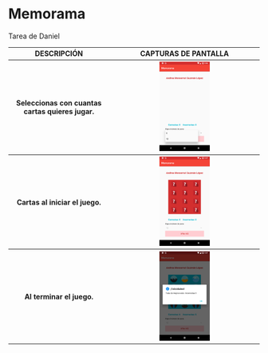 # Memorama
Tarea de Daniel
<html>

  <table>
    <thead>
      <tr>
        <th> DESCRIPCIÓN </th>
        <th> CAPTURAS DE PANTALLA </th>
      </tr>
     </thead>
     <tbody>
      <tr>
        <th>Seleccionas con cuantas cartas quieres jugar.</th>
        <th><img src="https://github.com/MonseGuzman/Memorama/blob/master/fotos/Screenshot_1537307214.png" width="35%"></img></th>
      </tr>
      <tr>
        <th>Cartas al iniciar el juego. </th>
        <th><img src="https://github.com/MonseGuzman/Memorama/blob/master/fotos/Screenshot_1537307221.png" width="35%"></img></th>
      </tr>
      <tr>
        <th>Al terminar el juego.</th>
        <th><img src="https://github.com/MonseGuzman/Memorama/blob/master/fotos/Screenshot_1537307264.png" width="35%"></th>
      </tr>
     </tbody>
  </table>
 </html>
